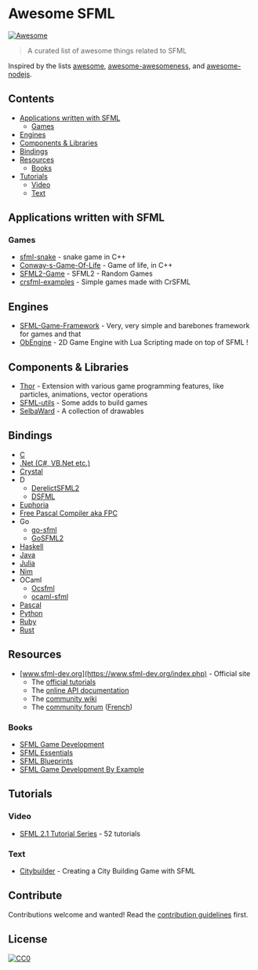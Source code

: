 # Awesome SFML

[![Awesome](https://cdn.rawgit.com/sindresorhus/awesome/d7305f38d29fed78fa85652e3a63e154dd8e8829/media/badge.svg)](https://github.com/sindresorhus/awesome)

> A curated list of awesome things related to SFML

Inspired by the lists [awesome](https://github.com/sindresorhus/awesome), [awesome-awesomeness](https://github.com/bayandin/awesome-awesomeness), and [awesome-nodejs](https://github.com/sindresorhus/awesome-nodejs).

## Contents

- [Applications written with SFML](#applications-written-with-sfml)
  - [Games](#games)
- [Engines](#engines)
- [Components & Libraries](#components-libraries)
- [Bindings](#bindings)
- [Resources](#resources)
  - [Books](#books)
- [Tutorials](#tutorials)
  - [Video](#video)
  - [Text](#text)

## Applications written with SFML

### Games

- [sfml-snake](https://github.com/ParadoxZero/sfml-snake) - snake game in C++
- [Conway-s-Game-Of-Life](https://github.com/Hopson97/Conway-s-Game-Of-Life) - Game of life, in C++
- [SFML2-Game](https://github.com/JuDelCo/SFML2-Game) - SFML2 - Random Games
- [crsfml-examples](https://github.com/oprypin/crsfml) - Simple games made with CrSFML

## Engines

- [SFML-Game-Framework](https://github.com/Hopson97/SFML-Game-Framework) - Very, very simple and barebones framework for games and that
- [ObEngine](https://github.com/Sygmei/ObEngine) - 2D Game Engine with Lua Scripting made on top of SFML !

## Components & Libraries

- [Thor](https://github.com/Bromeon/Thor) - Extension with various game programming features, like particles, animations, vector operations
- [SFML-utils](https://github.com/Krozark/SFML-utils) - Some adds to build games
- [SelbaWard](https://github.com/Hapaxia/SelbaWard) - A collection of drawables

## Bindings

- [C](https://www.sfml-dev.org/download/csfml)
- [.Net (C#, VB.Net etc.)](https://www.sfml-dev.org/download/sfml.net)
- [Crystal](https://github.com/BlaXpirit/crsfml)
- D
  - [DerelictSFML2](https://github.com/DerelictOrg/DerelictSFML2)
  - [DSFML](http://www.dsfml.com/)
- [Euphoria](https://github.com/gAndy50/EuSFML2)
- [Free Pascal Compiler aka FPC](https://github.com/DJMaster/csfml-fpc)
- Go
  - [go-sfml](https://github.com/teh-cmc/go-sfml)
  - [GoSFML2](https://bitbucket.org/krepa098/gosfml2)
- [Haskell](https://github.com/SFML-haskell/SFML)
- [Java](https://jsfml.sfmlprojects.org/)
- [Julia](https://github.com/zyedidia/SFML.jl)
- [Nim](https://github.com/BlaXpirit/nim-csfml)
- OCaml
  - [Ocsfml](https://github.com/JoeDralliam/Ocsfml)
  - [ocaml-sfml](http://ocaml-sfml.forge.ocamlcore.org/)
- [Pascal](https://github.com/CWBudde/PasSFML)
- [Python](http://www.python-sfml.org/)
- [Ruby](http://www.groogy.se/mainsite/rbsfml/)
- [Rust](https://github.com/jeremyletang/rust-sfml)

## Resources

- [www.sfml-dev.org](https://www.sfml-dev.org/index.php) - Official site
  - The [official tutorials](https://www.sfml-dev.org/tutorials/)
  - The [online API documentation](https://www.sfml-dev.org/documentation/)
  - The [community wiki](https://github.com/SFML/SFML/wiki/)
  - The [community forum](https://en.sfml-dev.org/forums/) ([French](https://fr.sfml-dev.org/forums/))

### Books

- [SFML Game Development](https://github.com/SFML/SFML-Game-Development-Book)
- [SFML Essentials](https://www.packtpub.com/game-development/sfml-essentials)
- [SFML Blueprints](https://github.com/Krozark/SFML-book)
- [SFML Game Development By Example](https://www.packtpub.com/game-development/sfml-game-development-example)

## Tutorials

### Video

- [SFML 2.1 Tutorial Series](https://www.youtube.com/watch?v=FLpD54gx_5w&list=PLRtjMdoYXLf776y4K432eL_qPw4na_py3) - 52 tutorials

### Text

- [Citybuilder](http://www.binpress.com/tutorial/creating-a-city-building-game-with-sfml/137) - Creating a City Building Game with SFML

## Contribute

Contributions welcome and wanted! Read the [contribution guidelines](CONTRIBUTION.md) first.

## License

[![CC0](https://licensebuttons.net/p/zero/1.0/88x31.png)](https://creativecommons.org/publicdomain/zero/1.0/)

